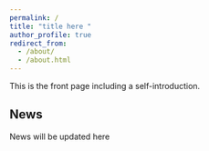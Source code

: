 ```yaml
---
permalink: /
title: "title here "
author_profile: true
redirect_from: 
  - /about/
  - /about.html
---
```


This is the front page including a self-introduction.



News
------
News will be updated here